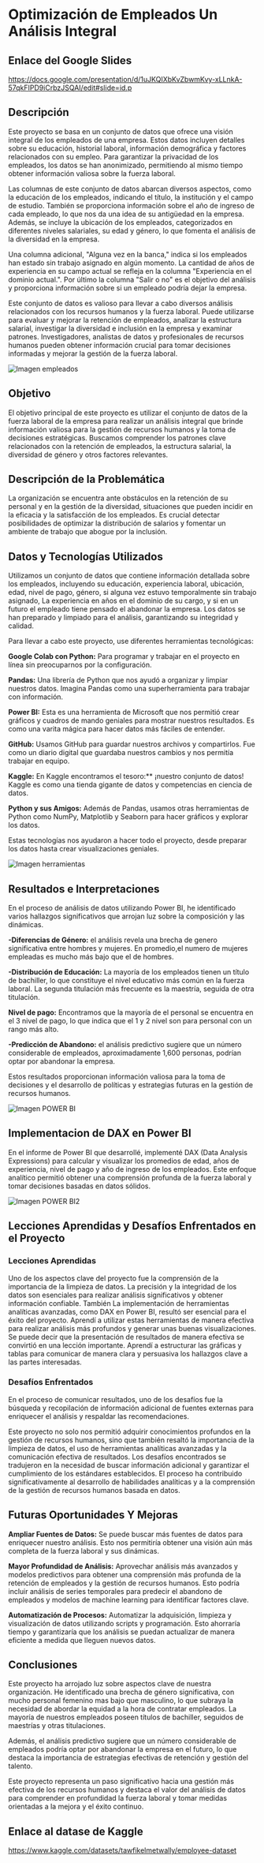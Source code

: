 # Optimización de Empleados Un Análisis Integral
## Enlace del Google Slides
https://docs.google.com/presentation/d/1uJKQIXbKvZbwmKvy-xLLnkA-57qkFIPD9iCrbzJSQAI/edit#slide=id.p

## Descripción
Este proyecto se basa en un conjunto de datos que ofrece una visión integral de los empleados de una empresa. Estos datos incluyen detalles sobre su educación, historial laboral, información demográfica y factores relacionados con su empleo. Para garantizar la privacidad de los empleados, los datos se han anonimizado, permitiendo al mismo tiempo obtener información valiosa sobre la fuerza laboral.

Las columnas de este conjunto de datos abarcan diversos aspectos, como la educación de los empleados, indicando el título, la institución y el campo de estudio. También se proporciona información sobre el año de ingreso de cada empleado, lo que nos da una idea de su antigüedad en la empresa. Además, se incluye la ubicación de los empleados, categorizados en diferentes niveles salariales, su edad y género, lo que fomenta el análisis de la diversidad en la empresa.

Una columna adicional, "Alguna vez en la banca," indica si los empleados han estado sin trabajo asignado en algún momento. La cantidad de años de experiencia en su campo actual se refleja en la columna "Experiencia en el dominio actual.". Por último la columna "Salir o no" es el objetivo del análisis y proporciona información sobre si un empleado podría dejar la empresa.

Este conjunto de datos es valioso para llevar a cabo diversos análisis relacionados con los recursos humanos y la fuerza laboral. Puede utilizarse para evaluar y mejorar la retención de empleados, analizar la estructura salarial, investigar la diversidad e inclusión en la empresa y examinar patrones. Investigadores, analistas de datos y profesionales de recursos humanos pueden obtener información crucial para tomar decisiones informadas y mejorar la gestión de la fuerza laboral.

![Imagen empleados](https://github.com/sarad108/AnalisisDeDatos/blob/5cca9201e101ea9517c34d4a2635bb7f7a0d2849/empleados.png)

## Objetivo
El objetivo principal de este proyecto es utilizar el conjunto de datos de la fuerza laboral de la empresa para realizar un análisis integral que brinde información valiosa para la gestión de recursos humanos y la toma de decisiones estratégicas.
Buscamos comprender los patrones clave relacionados con la retención de empleados, la estructura salarial, la diversidad de género y otros factores relevantes.

## Descripción de la Problemática
La organización se encuentra ante obstáculos en la retención de su personal y en la gestión de la diversidad, situaciones que pueden incidir en la eficacia y la satisfacción de los empleados. Es crucial detectar posibilidades de optimizar la distribución de salarios y fomentar un ambiente de trabajo que abogue por la inclusión.

## Datos y Tecnologías Utilizados

Utilizamos un conjunto de datos que contiene información detallada sobre los empleados, incluyendo su educación, experiencia laboral, ubicación, edad, nivel de pago, género, si alguna vez estuvo temporalmente sin trabajo asignado, La experiencia en años en el dominio de su cargo, y si en un futuro el empleado tiene pensado el abandonar la empresa.
Los datos se han preparado y limpiado para el análisis, garantizando su integridad y calidad.

Para llevar a cabo este proyecto, use diferentes herramientas tecnológicas:

**Google Colab con Python:** Para programar y trabajar en el proyecto en línea sin preocuparnos por la configuración.

**Pandas:** Una librería de Python que nos ayudó a organizar y limpiar nuestros datos. Imagina Pandas como una superherramienta para trabajar con información.

**Power BI:** Esta es una herramienta de Microsoft que nos permitió crear gráficos y cuadros de mando geniales para mostrar nuestros resultados. Es como una varita mágica para hacer datos más fáciles de entender.

**GitHub:** Usamos GitHub para guardar nuestros archivos y compartirlos. Fue como un diario digital que guardaba nuestros cambios y nos permitía trabajar en equipo.

**Kaggle:** En Kaggle encontramos el tesoro:** ¡nuestro conjunto de datos! Kaggle es como una tienda gigante de datos y competencias en ciencia de datos.

**Python y sus Amigos:** Además de Pandas, usamos otras herramientas de Python como NumPy, Matplotlib y Seaborn para hacer gráficos y explorar los datos.

Estas tecnologías nos ayudaron a hacer todo el proyecto, desde preparar los datos hasta crear visualizaciones geniales.

![Imagen herramientas](https://github.com/sarad108/AnalisisDeDatos/blob/09be5dba291d83b0a132ce610c42b4555e32848a/Captura%20de%20pantalla%202023-10-10%20220740.png)

## Resultados e Interpretaciones

En el proceso de análisis de datos utilizando Power BI, he identificado varios hallazgos significativos que arrojan luz sobre la composición y las dinámicas.

**-Diferencias de Género:** el análisis revela una brecha de genero significativa entre hombres y mujeres. En promedio,el numero de mujeres empleadas es mucho más bajo que el de hombres. 

**-Distribución de Educación:** La mayoría de los empleados tienen un título de bachiller, lo que constituye el nivel educativo más común en la fuerza laboral. La segunda titulación más frecuente es la maestría, seguida de otra titulación.

**Nivel de pago:** Encontramos que la mayoría de el personal se encuentra en el 3 nivel de pago, lo que indica que el 1 y 2 nivel son para personal con un rango más alto.

**-Predicción de Abandono:** el análisis predictivo sugiere que un número considerable de empleados, aproximadamente 1,600 personas, podrían optar por abandonar la empresa. 

Estos resultados proporcionan información valiosa para la toma de decisiones y el desarrollo de políticas y estrategias futuras en la gestión de recursos humanos. 

![Imagen POWER BI](https://github.com/sarad108/AnalisisDeDatos/blob/028d3b27a62d7ae5f8439f7426c772a9a78b2d12/Captura%20de%20pantalla%202023-10-11%20113820.png)

## Implementacion de DAX en Power BI
En el informe de Power BI que desarrollé, implementé DAX (Data Analysis Expressions) para calcular y visualizar los promedios de edad, años de experiencia, nivel de pago y año de ingreso de los empleados. Este enfoque analítico permitió obtener una comprensión profunda de la fuerza laboral y tomar decisiones basadas en datos sólidos.

![Imagen POWER BI2](https://github.com/sarad108/AnalisisDeDatos/blob/127ac4df8e6f3e704082be989bd44a294ad390c2/Captura%20de%20pantalla%202023-10-11%20105912.png)

## Lecciones Aprendidas y Desafíos Enfrentados en el Proyecto 

### Lecciones Aprendidas
Uno de los aspectos clave del proyecto fue la comprensión de la importancia de la limpieza de datos. La precisión y la integridad de los datos son esenciales para realizar análisis significativos y obtener información confiable. También La implementación de herramientas analíticas avanzadas, como DAX en Power BI, resultó ser esencial para el éxito del proyecto. Aprendí a utilizar estas herramientas de manera efectiva para realizar análisis más profundos y generar unas buenas visualizaciones. Se puede decir que la presentación de resultados de manera efectiva se convirtió en una lección importante. Aprendí a estructurar las gráficas y tablas para comunicar de manera clara y persuasiva los hallazgos clave a las partes interesadas.


### Desafíos Enfrentados
En el proceso de comunicar resultados, uno de los desafíos fue la búsqueda y recopilación de información adicional de fuentes externas para enriquecer el análisis y respaldar las recomendaciones.

Este proyecto no solo nos permitió adquirir conocimientos profundos en la gestión de recursos humanos, sino que también resaltó la importancia de la limpieza de datos, el uso de herramientas analíticas avanzadas y la comunicación efectiva de resultados. Los desafíos encontrados se tradujeron en la necesidad de buscar información adicional y garantizar el cumplimiento de los estándares establecidos. El proceso ha contribuido significativamente al desarrollo de habilidades analíticas y a la comprensión de la gestión de recursos humanos basada en datos.


## Futuras Oportunidades Y Mejoras

**Ampliar Fuentes de Datos:** Se puede buscar más fuentes de datos para enriquecer nuestro análisis. Esto nos permitiría obtener una visión aún más completa de la fuerza laboral y sus dinámicas.

**Mayor Profundidad de Análisis:** Aprovechar análisis más avanzados y modelos predictivos para obtener una comprensión más profunda de la retención de empleados y la gestión de recursos humanos. Esto podría incluir análisis de series temporales para predecir el abandono de empleados y modelos de machine learning para identificar factores clave.

**Automatización de Procesos:** Automatizar la adquisición, limpieza y visualización de datos utilizando scripts y programación. Esto ahorraría tiempo y garantizaría que los análisis se puedan actualizar de manera eficiente a medida que lleguen nuevos datos.

## Conclusiones
Este proyecto ha arrojado luz sobre aspectos clave de nuestra organización. He identificado una brecha de género significativa, con mucho personal femenino mas bajo que masculino, lo que subraya la necesidad de abordar la equidad a la hora de contratar empleados. La mayoría de nuestros empleados poseen títulos de bachiller, seguidos de maestrías y otras titulaciones.

Además, el análisis predictivo sugiere que un número considerable de empleados podría optar por abandonar la empresa en el futuro, lo que destaca la importancia de estrategias efectivas de retención y gestión del talento.

Este proyecto representa un paso significativo hacia una gestión más efectiva de los recursos humanos y destaca el valor del análisis de datos para comprender en profundidad la fuerza laboral y tomar medidas orientadas a la mejora y el éxito continuo.

## Enlace al datase de Kaggle
https://www.kaggle.com/datasets/tawfikelmetwally/employee-dataset
